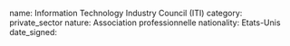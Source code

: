 name: Information Technology Industry Council (ITI)
category: private_sector
nature:  Association professionnelle 
nationality: Etats-Unis
date_signed:
    